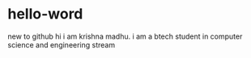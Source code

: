 # hello-word
new to github
hi i am krishna madhu. i am a btech student in computer science and engineering stream
